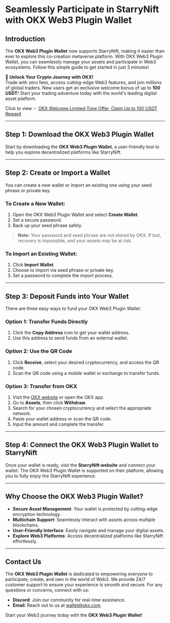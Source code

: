 # Seamlessly Participate in StarryNift with OKX Web3 Plugin Wallet

## Introduction

The **OKX Web3 Plugin Wallet** now supports StarryNift, making it easier than ever to explore this co-creation metaverse platform. With OKX Web3 Plugin Wallet, you can seamlessly manage your assets and participate in Web3 ecosystems. Follow this simple guide to get started in just 3 minutes!

🚀 **Unlock Your Crypto Journey with OKX!**  
Trade with zero fees, access cutting-edge Web3 features, and join millions of global traders. New users get an exclusive welcome bonus of up to **100 USDT**! Start your trading adventure today with the world's leading digital asset platform.

Click to view ☞ [OKX Welcome Limited-Time Offer, Claim Up to 100 USDT Reward](https://bit.ly/OKXe)

---

## Step 1: Download the OKX Web3 Plugin Wallet

Start by downloading the **OKX Web3 Plugin Wallet**, a user-friendly tool to help you explore decentralized platforms like StarryNift.

---

## Step 2: Create or Import a Wallet

You can create a new wallet or import an existing one using your seed phrase or private key.

### **To Create a New Wallet:**

1. Open the OKX Web3 Plugin Wallet and select **Create Wallet**.
2. Set a secure password.
3. Back up your seed phrase safely.

> **Note:** Your password and seed phrase are not stored by OKX. If lost, recovery is impossible, and your assets may be at risk.

### **To Import an Existing Wallet:**

1. Click **Import Wallet**.
2. Choose to import via seed phrase or private key.
3. Set a password to complete the import process.

---

## Step 3: Deposit Funds into Your Wallet

There are three easy ways to fund your OKX Web3 Plugin Wallet:

### **Option 1: Transfer Funds Directly**
1. Click the **Copy Address** icon to get your wallet address.
2. Use this address to send funds from an external wallet.

### **Option 2: Use the QR Code**
1. Click **Receive**, select your desired cryptocurrency, and access the QR code.
2. Scan the QR code using a mobile wallet or exchange to transfer funds.

### **Option 3: Transfer from OKX**
1. Visit the [OKX website](https://bit.ly/OKXe) or open the OKX app.
2. Go to **Assets**, then click **Withdraw**.
3. Search for your chosen cryptocurrency and select the appropriate network.
4. Paste your wallet address or scan the QR code.
5. Input the amount and complete the transfer.

---

## Step 4: Connect the OKX Web3 Plugin Wallet to StarryNift

Once your wallet is ready, visit the **StarryNift website** and connect your wallet. The OKX Web3 Plugin Wallet is supported on their platform, allowing you to fully enjoy the StarryNift experience.

---

## Why Choose the OKX Web3 Plugin Wallet?

- **Secure Asset Management**: Your wallet is protected by cutting-edge encryption technology.
- **Multichain Support**: Seamlessly interact with assets across multiple blockchains.
- **User-Friendly Interface**: Easily navigate and manage your digital assets.
- **Explore Web3 Platforms**: Access decentralized platforms like StarryNift effortlessly.

---

## Contact Us

The **OKX Web3 Plugin Wallet** is dedicated to empowering everyone to participate, create, and own in the world of Web3. We provide 24/7 customer support to ensure your experience is smooth and secure. For any questions or concerns, connect with us:

- **Discord**: Join our community for real-time assistance.
- **Email**: Reach out to us at [wallet@okx.com](mailto:wallet@okx.com).

Start your Web3 journey today with the **OKX Web3 Plugin Wallet**!
